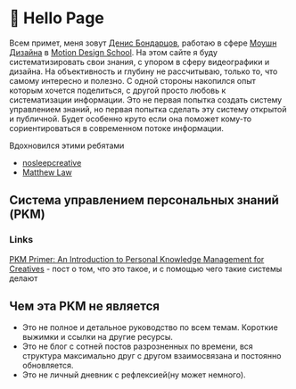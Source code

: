 # 👋 Hello Page

Всем примет, меня зовут [Денис Бондарцов](https://www.facebook.com/zimoby/), работаю в сфере [Моушн Дизайна](https://vimeo.com/manage/248455672/general) в [Motion Design School](https://motiondesign.school/). На этом сайте я буду систематизировать свои знания, с упором в сферу видеографики и дизайна. На объективность и глубину не рассчитываю, только то, что самому интересно и полезно. С одной стороны накопился опыт которым хочется поделиться, с другой просто любовь к систематизации информации. Это не первая попытка создать систему управлением знаний, но первая попытка сделать эту систему открытой и публичной. Будет особенно круто если она поможет кому-то сориентироваться в современном потоке информации.

Вдохновился этими ребятами

* [nosleepcreative](https://docs.nosleepcreative.com/)
* [Matthew Law](https://bitbucket.org/foughtthelaw/_creative-resources/src/master/)

## Система управлением персональных знаний (PKM)

### Links

[PKM Primer: An Introduction to Personal Knowledge Management for Creatives](https://thesweetsetup.com/pkm-intro-for-creatives/) - пост о том, что это такое, и с помощью чего такие системы делают

## Чем эта PKM не является

* Это не полное и детальное руководство по всем темам. Короткие выжимки и ссылки на другие ресурсы.
* Это не блог с сотней постов разрозненных по времени, вся структура максимально друг с другом взаимосвязана и постоянно обновляется.
* Это не личный дневник с рефлексией(ну может немного).
